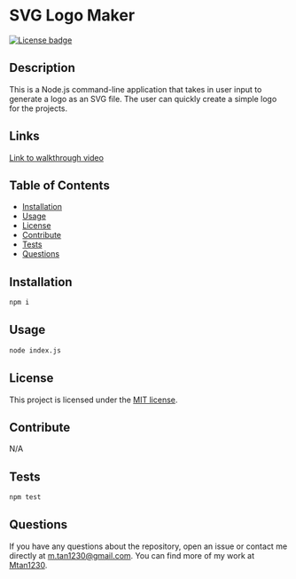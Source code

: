 # SVG Logo Maker  

[![License badge](https://img.shields.io/badge/liscense-MIT-blue)](./LICENSE)  

## Description  

This is a Node.js command-line application that takes in user input to generate a logo as an SVG file. The user can quickly create a simple logo for the projects.  

## Links

[Link to walkthrough video](https://drive.google.com/file/d/181YJlgHjWcVA0qjSbmbDEbc_T9tON-fy/view)

## Table of Contents  
- [Installation](#installation)
- [Usage](#usage)
- [License](#license)
- [Contribute](#contribute)
- [Tests](#tests)
- [Questions](#questions)  

## Installation  

```bash
npm i  
```

## Usage  

```bash
node index.js  
```

## License  

This project is licensed under the [MIT license](LICENSE).  

## Contribute  

N/A  

## Tests  

```bash
npm test  
```

## Questions  

If you have any questions about the repository, open an issue or contact me directly at [m.tan1230@gmail.com](mailto:m.tan1230@gmail.com). You can find more of my work at [Mtan1230](https://github.com/Mtan1230).
